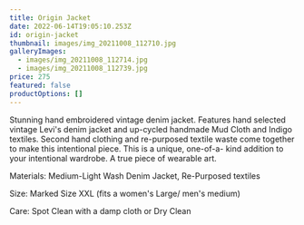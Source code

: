 ```yaml
---
title: Origin Jacket
date: 2022-06-14T19:05:10.253Z
id: origin-jacket
thumbnail: images/img_20211008_112710.jpg
galleryImages:
  - images/img_20211008_112714.jpg
  - images/img_20211008_112739.jpg
price: 275
featured: false
productOptions: []
---
```

Stunning hand embroidered vintage denim jacket. Features hand selected vintage Levi's denim jacket and up-cycled handmade Mud Cloth and Indigo textiles. Second hand clothing and re-purposed textile waste come together to make this intentional piece. This is a unique, one-of-a- kind addition to your intentional wardrobe. A true piece of wearable art. 

Materials: Medium-Light Wash Denim Jacket, Re-Purposed textiles

Size: Marked Size XXL (fits a women's Large/ men's medium) 

Care: Spot Clean with a damp cloth or Dry Clean
